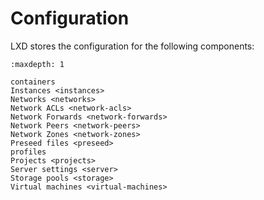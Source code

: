 # Configuration
LXD stores the configuration for the following components:

```{toctree}
:maxdepth: 1

containers
Instances <instances>
Networks <networks>
Network ACLs <network-acls>
Network Forwards <network-forwards>
Network Peers <network-peers>
Network Zones <network-zones>
Preseed files <preseed>
profiles
Projects <projects>
Server settings <server>
Storage pools <storage>
Virtual machines <virtual-machines>
```

